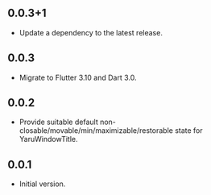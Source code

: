 ## 0.0.3+1

 - Update a dependency to the latest release.

## 0.0.3

- Migrate to Flutter 3.10 and Dart 3.0.

## 0.0.2

- Provide suitable default non-closable/movable/min/maximizable/restorable
  state for YaruWindowTitle.

## 0.0.1

- Initial version.
